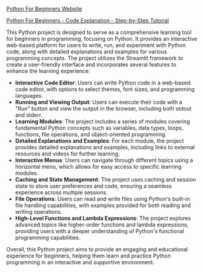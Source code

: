 [Python For Beginners Website](https://python-for-beginners-chase.streamlit.app/)

[Python For Beginners - Code Explanation - Step-by-Step Tutorial](https://github.com/Chase-Yi/Python-For-Beginners/blob/main/step_by_step_tutorial.md)

This Python project is designed to serve as a comprehensive learning tool for beginners in programming, focusing on Python. It provides an interactive web-based platform for users to write, run, and experiment with Python code, along with detailed explanations and examples for various programming concepts. The project utilizes the Streamlit framework to create a user-friendly interface and incorporates several features to enhance the learning experience:

- **Interactive Code Editor**: Users can write Python code in a web-based code editor, with options to select themes, font sizes, and programming languages.
- **Running and Viewing Output**: Users can execute their code with a "Run" button and view the output in the browser, including both stdout and stderr.
- **Learning Modules**: The project includes a series of modules covering fundamental Python concepts such as variables, data types, loops, functions, file operations, and object-oriented programming.
- **Detailed Explanations and Examples**: For each module, the project provides detailed explanations and examples, including links to external resources and videos for further learning.
- **Interactive Menus**: Users can navigate through different topics using a horizontal menu, which allows for easy access to specific learning modules.
- **Caching and State Management**: The project uses caching and session state to store user preferences and code, ensuring a seamless experience across multiple sessions.
- **File Operations**: Users can read and write files using Python's built-in file handling capabilities, with examples provided for both reading and writing operations.
- **High-Level Functions and Lambda Expressions**: The project explores advanced topics like higher-order functions and lambda expressions, providing users with a deeper understanding of Python's functional programming capabilities.

Overall, this Python project aims to provide an engaging and educational experience for beginners, helping them learn and practice Python programming in an interactive and supportive environment.
